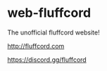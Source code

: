 # web-fluffcord
The unofficial fluffcord website!

http://fluffcord.com

https://discord.gg/fluffcord
